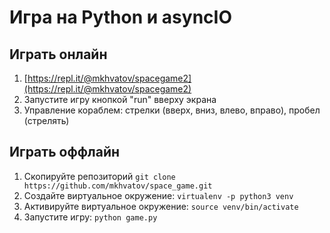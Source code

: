 # Игра на Python и asyncIO

## Играть онлайн

1. [https://repl.it/@mkhvatov/spacegame2](https://repl.it/@mkhvatov/spacegame2)
2. Запустите игру кнопкой "run" вверху экрана
3. Управление кораблем: стрелки (вверх, вниз, влево, вправо), пробел (стрелять)

## Играть оффлайн

1. Скопируйте репозиторий
```git clone https://github.com/mkhvatov/space_game.git```
2. Создайте виртуальное окружение:
```virtualenv -p python3 venv```
3. Активируйте виртуальное окружение:
```source venv/bin/activate```
4. Запустите игру:
```python game.py```
